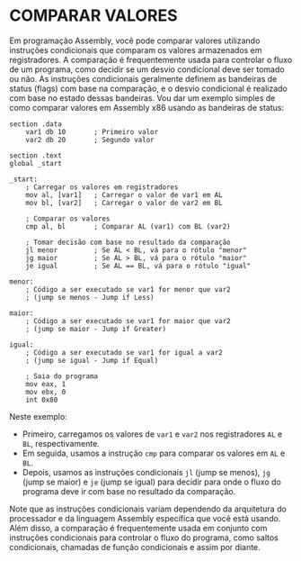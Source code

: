 # COMPARAR VALORES
Em programação Assembly, você pode comparar valores utilizando instruções condicionais que comparam os valores armazenados em registradores. A comparação é frequentemente usada para controlar o fluxo de um programa, como decidir se um desvio condicional deve ser tomado ou não. As instruções condicionais geralmente definem as bandeiras de status (flags) com base na comparação, e o desvio condicional é realizado com base no estado dessas bandeiras. Vou dar um exemplo simples de como comparar valores em Assembly x86 usando as bandeiras de status:

```assembly
section .data
    var1 db 10       ; Primeiro valor
    var2 db 20       ; Segundo valor

section .text
global _start

_start:
    ; Carregar os valores em registradores
    mov al, [var1]   ; Carregar o valor de var1 em AL
    mov bl, [var2]   ; Carregar o valor de var2 em BL

    ; Comparar os valores
    cmp al, bl       ; Comparar AL (var1) com BL (var2)

    ; Tomar decisão com base no resultado da comparação
    jl menor         ; Se AL < BL, vá para o rótulo "menor"
    jg maior         ; Se AL > BL, vá para o rótulo "maior"
    je igual         ; Se AL == BL, vá para o rótulo "igual"

menor:
    ; Código a ser executado se var1 for menor que var2
    ; (jump se menos - Jump if Less)

maior:
    ; Código a ser executado se var1 for maior que var2
    ; (jump se maior - Jump if Greater)

igual:
    ; Código a ser executado se var1 for igual a var2
    ; (jump se igual - Jump if Equal)

    ; Saia do programa
    mov eax, 1
    mov ebx, 0
    int 0x80
```

Neste exemplo:

- Primeiro, carregamos os valores de `var1` e `var2` nos registradores `AL` e `BL`, respectivamente.
- Em seguida, usamos a instrução `cmp` para comparar os valores em `AL` e `BL`.
- Depois, usamos as instruções condicionais `jl` (jump se menos), `jg` (jump se maior) e `je` (jump se igual) para decidir para onde o fluxo do programa deve ir com base no resultado da comparação.

Note que as instruções condicionais variam dependendo da arquitetura do processador e da linguagem Assembly específica que você está usando. Além disso, a comparação é frequentemente usada em conjunto com instruções condicionais para controlar o fluxo do programa, como saltos condicionais, chamadas de função condicionais e assim por diante.
